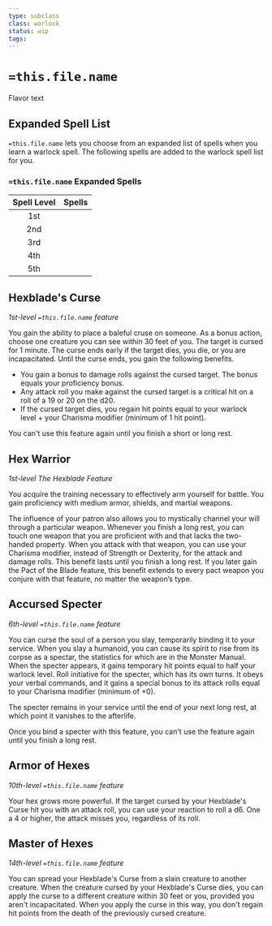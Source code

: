 ```yaml
---
type: subclass
class: warlock
status: wip
tags:
---
```


# `=this.file.name`

Flavor text

## Expanded Spell List

`=this.file.name` lets you choose from an expanded list of spells when you learn a warlock spell. The following spells are added to the warlock spell list for you.

### `=this.file.name` Expanded Spells
| Spell Level | Spells |
| :---------: | ------ |
|     1st     |        |
|     2nd     |        |
|     3rd     |        |
|     4th     |        |
|     5th     |        |

## Hexblade's Curse
*1st-level `=this.file.name` feature*

You gain the ability to place a baleful cruse on someone. As a bonus action, choose one creature you can see within 30 feet of you. The target is cursed for 1 minute. The curse ends early if the target dies, you die, or you are incapacitated. Until the curse ends, you gain the following benefits.

* You gain a bonus to damage rolls against the cursed target. The bonus equals your proficiency bonus.
* Any attack roll you make against the cursed target is a critical hit on a roll of a 19 or 20 on the d20.
* If the cursed target dies, you regain hit points equal to your warlock level + your Charisma modifier (minimum of 1 hit point).

You can't use this feature again until you finish a short or long rest.

## Hex Warrior
*1st-level The Hexblade Feature*

You acquire the training necessary to effectively arm yourself for battle. You gain proficiency with medium armor, shields, and martial weapons.

The influence of your patron also allows you to mystically channel your will through a particular weapon. Whenever you finish a long rest, you can touch one weapon that you are proficient with and that lacks the two-handed property. When you attack with that weapon, you can use your Charisma modifier, instead of Strength or Dexterity, for the attack and damage rolls. This benefit lasts until you finish a long rest. If you later gain the Pact of the Blade feature, this benefit extends to every pact weapon you conjure with that feature, no matter the weapon’s type.

## Accursed Specter
*6th-level `=this.file.name` feature*

You can curse the soul of a person you slay, temporarily binding it to your service. When you slay a humanoid, you can cause its spirit to rise from its corpse as a spectar, the statistics for which are in the Monster Manual. When the specter appears, it gains temporary hit points equal to half your warlock level. Roll initiative for the specter, which has its own turns. It obeys your verbal commands, and it gains a special bonus to its attack rolls equal to your Charisma modifier (minimum of +0).

The specter remains in your service until the end of your next long rest, at which point it vanishes to the afterlife.

Once you bind a specter with this feature, you can't use the feature again until you finish a long rest.

## Armor of Hexes
*10th-level `=this.file.name` feature*

Your hex grows more powerful. If the target cursed by your Hexblade's Curse hit you with an attack roll, you can use your reaction to roll a d6. One a 4 or higher, the attack misses you, regardless of its roll.

## Master of Hexes
*14th-level `=this.file.name` feature*

You can spread your Hexblade's Curse from a slain creature to another creature. When the creature cursed by your Hexblade's Curse dies, you can apply the curse to a different creature within 30 feet or you, provided you aren't incapacitated. When you apply the curse in this way, you don't regain hit points from the death of the previously cursed creature.

